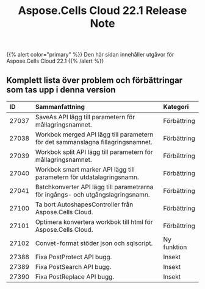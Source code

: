 ﻿---
title: Aspose.Cells Cloud 22.1 Release Note
second_title: Aspose.Cells Cloud Documen
type: docs
url: /sv/aspose-cells-cloud-22-1-release-notes/
description: Aspose.Cells Cloud stöder Excel för att skapa, konvertera, sammanfoga, dela, skydda, inre objektoperation och så vidare
weight: 21
---
{{% alert color="primary" %}} 
Den här sidan innehåller utgåvor för Aspose.Cells Cloud 22.1
{{% /alert %}} 
## **Komplett lista över problem och förbättringar som tas upp i denna version**
|**ID**|**Sammanfattning**|**Kategori**|
|:- |:- |:- |
|27037 |SaveAs API lägg till parametern för mållagringsnamnet.| Förbättring|
|27038 |Workbok merged API lägg till parametern för det sammanslagna fillagringsnamnet.| Förbättring|
|27039 |Workbok split API lägg till parametern för mållagringsnamnet.| Förbättring|
|27040 |Workbok smart marker API lägg till parametern för utdatalagringsnamn.| Förbättring|
|27041 |Batchkonverter API lägg till parametrarna för ingångs- och utgångslagringsnamn.| Förbättring|
|27100 |Ta bort AutoshapesController från Aspose.Cells Cloud.| Förbättring|
|27101 |Optimera konvertera workbok till html för Aspose.Cells Cloud.| Förbättring|
|27102 |Convet-format stöder json och sqlscript.| Ny funktion|
|27388 |Fixa PostProtect API bugg.| Insekt|
|27389 |Fixa PostSearch API bugg.| Insekt|
|27390 |Fixa PostReplace API bugg.| Insekt|
